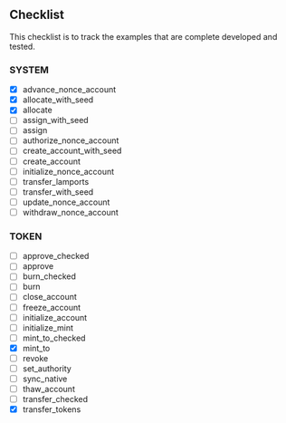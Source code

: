 ## Checklist
This checklist is to track the examples that are complete developed and tested.

### SYSTEM
- [X] advance_nonce_account
- [x] allocate_with_seed
- [x] allocate
- [ ] assign_with_seed
- [ ] assign
- [ ] authorize_nonce_account
- [ ] create_account_with_seed
- [ ] create_account
- [ ] initialize_nonce_account
- [ ] transfer_lamports
- [ ] transfer_with_seed
- [ ] update_nonce_account
- [ ] withdraw_nonce_account

### TOKEN
- [ ] approve_checked
- [ ] approve
- [ ] burn_checked
- [ ] burn
- [ ] close_account
- [ ] freeze_account
- [ ] initialize_account
- [ ] initialize_mint
- [ ] mint_to_checked
- [X] mint_to
- [ ] revoke
- [ ] set_authority
- [ ] sync_native
- [ ] thaw_account
- [ ] transfer_checked
- [X] transfer_tokens